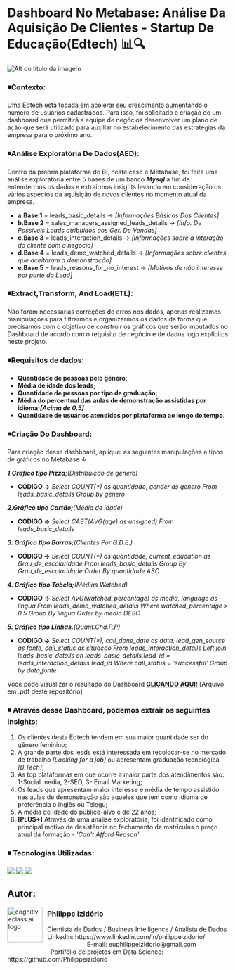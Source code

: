 # Dashboard No Metabase: Análise Da Aquisição De Clientes - Startup De Educação(Edtech) 📊🔍
![Alt ou título da imagem](https://github.com/Philippeizidorio/Analiseclientes_Edtech/assets/145637595/f7210ed3-a01e-4221-900a-4dc36a6b22d9)

### ◾Contexto: 

Uma Edtech está focada em acelerar seu crescimento aumentando o número de usuários cadastrados. Para isso, foi solicitado a criação de um dashboard que permitirá a equipe de
negócios desenvolver um plano de ação que será utilizado para auxiliar no estabelecimento das estratégias da empresa para o próximo ano.

### ◾Análise Exploratória De Dados(AED): 

Dentro da própria plataforma de BI, neste caso o Metabase, foi feita uma análise exploratória entre 5 bases de um banco ***Mysql*** a fim de entendermos os dados e extrairmos insights levando em consideração os vários aspectos da aquisição de novos clientes no momento atual da empresa.
- **a.Base 1** = leads_basic_details → _[Informações Básicas Dos Clientes]_
- **b.Base 2** = sales_managers_assigned_leads_details → _[Info. De Possíveis Leads atribuídos aos Ger. De Vendas]_
- **c.Base 3** = leads_interaction_details → _[Informações sobre a interação do cliente com o negócio]_
- **d.Base 4** = leads_demo_watched_details → _[Informações sobre clientes que aceitaram a demonstração]_
- **e.Base 5** = leads_reasons_for_no_interest → _[Motivos de não interesse por parte do Lead]_

### ◾Extract,Transform, And Load(ETL): 

Não foram necessárias correções de erros nos dados, apenas realizamos manipulações para filtrarmos e organizarmos os dados da forma que precisamos com o objetivo de construir os gráficos que serão imputados no Dashboard de acordo com o requisito de negócio e  de dados logo explícitos neste projeto. 

### ◾Requisitos de dados: 

- **Quantidade de pessoas pelo gênero;**  
- **Média de idade dos leads;**
- **Quantidade de pessoas por tipo de graduação;**
- **Média do percentual das aulas de demonstração assistidas por idioma;_[Acima de 0.5]_**
- **Quantidade de usuários atendidos por plataforma ao longo do tempo.**

### ◾Criação Do Dashboard:

Para criação desse dashboard, apliquei as seguintes manipulações e tipos de gráficos no Metabase ↓
 
***1.Gráfico tipo Pizza;***_(Distribuição de gênero)_

- **CÓDIGO →** _Select COUNT(*) as quantidade, gender as genero
              From leads_basic_details
              Group by genero_

***2.Gráfico tipo Cartão;***_(Média de idade)_

- **CÓDIGO →** _Select CAST(AVG(age) as unsigned)
              From leads_basic_details_

***3. Gráfico tipo Barras;***_(Clientes Por G.D.E.)_

- **CÓDIGO →** _Select COUNT(*) as quantidade, current_education as Grau_de_escolaridade
                From leads_basic_details
                Group By Grau_de_escolaridade
                Order By quantidade ASC_

***4. Gráfico tipo Tabela;***_(Médias Watched)_

- **CÓDIGO →** _Select AVG(watched_percentage) as media, language as lingua
               From leads_demo_watched_details
               Where watched_percentage > 0.5
               Group By lingua
               Order by media DESC_

***5. Gráfico tipo Linhas.***_(Quant.Chd.P.P)_

- **CÓDIGO →** _Select COUNT(*), call_done_date as data, lead_gen_source as fonte, call_status as situacao
                From leads_interaction_details
                Left join leads_basic_details on leads_basic_details.lead_id =  leads_interaction_details.lead_id
                Where call_status = 'successful'
                Group by data,fonte_

Você pode visualizar o resultado do Dashboard [**CLICANDO AQUI!**](https://github.com/Philippeizidorio/Analiseclientes_Edtech/blob/main/Dashboard%20-%20Edtech.pdf) [Arquivo em .pdf deste repositório] 

### ◾ Através desse Dashboard, podemos extrair os seguintes insights:
1. Os clientes desta Edtech tendem em sua maior quantidade ser do gênero feminino;
2. A grande parte dos leads está interessada em recolocar-se no mercado de trabalho _[Looking for a job]_ ou apresentam graduação tecnológica _[B.Tech]_;
3. As top plataformas em que ocorre a maior parte dos atendimentos são: 1-Social media, 2-SEO, 3- Email Marketing;
4. Os leads que apresentam maior interesse e média de tempo assistido nas aulas de demonstração são aqueles que tem como idioma de preferência o Inglês ou Telegu;
5. A média de idade do público-alvo é de 22 anos;
6. **[PLUS+]** Através de uma análise exploratória, foi identificado como principal motivo de desistência no fechamento de matrículas o preço atual da formação - _'Can't Afford Reason'_.

### ◾ Tecnologias Utilizadas: 
<div <br> 
<img src="https://img.shields.io/badge/Microsoft_Excel-217346?style=for-the-badge&logo=microsoft-excel&logoColor=white">
<img src="https://img.shields.io/badge/MySQL-005C84?style=for-the-badge&logo=mysql&logoColor=white">
<img src="https://img.shields.io/badge/Metabase-509EE3?style=for-the-badge&logo=metabase&logoColor=fff">
</div> 

## Autor:

<img  src="https://github.com/Philippeizidorio/AnaliseTRIM_AgenciaMKTDIGITAL/assets/145637595/b85a4110-239d-4726-a58c-40a54f894634" width="80" alt="cognitiveclass.ai logo" align="left" /> 

### &nbsp;&nbsp;Philippe Izidório

<p>
&nbsp;&nbsp;Cientista de Dados / Business Intelligence / Analista de Dados<br/>
&nbsp;&nbsp;LinkedIn: https://www.linkedin.com/in/philippeizidorio/<br/>
&nbsp;&nbsp;&nbsp;&nbsp;&nbsp;&nbsp;&nbsp;&nbsp;&nbsp;&nbsp;&nbsp;&nbsp;&nbsp;&nbsp;&nbsp;&nbsp;&nbsp;&nbsp;&nbsp;&nbsp;&nbsp;&nbsp;&nbsp;&nbsp;&nbsp;E-mail: euphilippeizidorio@gmail.com<br/>
&nbsp;&nbsp;&nbsp;&nbsp;&nbsp;&nbsp;&nbsp;&nbsp;&nbsp;&nbsp;&nbsp;&nbsp;&nbsp;&nbsp;&nbsp;&nbsp;&nbsp;&nbsp;&nbsp;&nbsp;&nbsp;&nbsp;&nbsp;&nbsp;&nbsp;Portifólio de projetos em Data Science: https://github.com/Philippeizidorio
</p>
